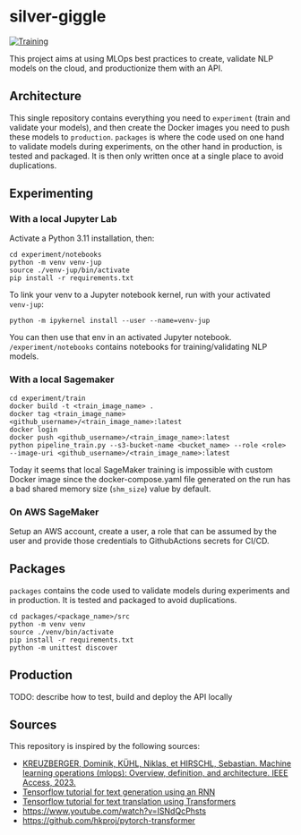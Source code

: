 # silver-giggle

[![Training](https://github.com/theo43/silver-giggle/actions/workflows/training_workflow.yml/badge.svg)](https://github.com/theo43/silver-giggle/actions/workflows/training_workflow.yml)

This project aims at using MLOps best practices to create, validate NLP models on the cloud, and productionize them with an API. 

## Architecture
This single repository contains everything you need to `experiment` (train and validate
your models), and then create the Docker images you need to push these models to `production`. `packages`
is where the code used on one hand to validate models during experiments, on the other hand in production,
is tested and packaged. It is then only written once at a single place to avoid duplications.

## Experimenting
### With a local Jupyter Lab
Activate a Python 3.11 installation, then:
```
cd experiment/notebooks
python -m venv venv-jup
source ./venv-jup/bin/activate
pip install -r requirements.txt
```

To link your venv to a Jupyter notebook kernel, run with your activated `venv-jup`:
```
python -m ipykernel install --user --name=venv-jup
```
You can then use that env in an activated Jupyter notebook. `/experiment/notebooks` contains notebooks for training/validating NLP models.

### With a local Sagemaker
```
cd experiment/train
docker build -t <train_image_name> .
docker tag <train_image_name> <github_username>/<train_image_name>:latest
docker login
docker push <github_username>/<train_image_name>:latest
python pipeline_train.py --s3-bucket-name <bucket_name> --role <role> --image-uri <github_username>/<train_image_name>:latest
```
Today it seems that local SageMaker training is impossible with custom Docker image since the docker-compose.yaml file generated on the run has a bad shared memory size (`shm_size`) value by default.

### On AWS SageMaker
Setup an AWS account, create a user, a role that can be assumed by the user and provide those credentials to GithubActions secrets for CI/CD.

## Packages
`packages` contains the code used to validate models during experiments and in production. It is tested and packaged to avoid duplications.

```
cd packages/<package_name>/src
python -m venv venv
source ./venv/bin/activate
pip install -r requirements.txt
python -m unittest discover

```

## Production
TODO: describe how to test, build and deploy the API locally

## Sources
This repository is inspired by the following sources:
- [KREUZBERGER, Dominik, KÜHL, Niklas, et HIRSCHL, Sebastian. Machine learning operations (mlops): Overview, definition, and architecture. IEEE Access, 2023.](https://ieeexplore.ieee.org/stamp/stamp.jsp?arnumber=10081336)
- [Tensorflow tutorial for text generation using an RNN](https://www.tensorflow.org/text/tutorials/text_generation)
- [Tensorflow tutorial for text translation using Transformers](https://www.tensorflow.org/text/tutorials/transformer)
- https://www.youtube.com/watch?v=ISNdQcPhsts
- https://github.com/hkproj/pytorch-transformer

